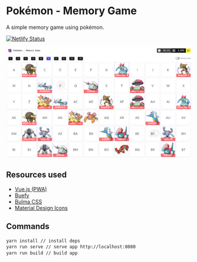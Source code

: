 # Pokémon - Memory Game

A simple memory game using pokémon.

[![Netlify Status](https://api.netlify.com/api/v1/badges/a55967e2-feb2-4ae4-bb35-d58e6c0d1321/deploy-status)](https://app.netlify.com/sites/vue-pokemon-memory-game/deploys)

![demo](public/img/demo-cover.png)

## Resources used

- [Vue.js (PWA)](https://vuejs.org)
- [Buefy](https://buefy.org/)
- [Bulma CSS](https://bulma.io/)
- [Material Design Icons](https://materialdesignicons.com/)

## Commands

```sh
yarn install // install deps
yarn run serve // serve app http://localhost:8080
yarn run build // build app
```
